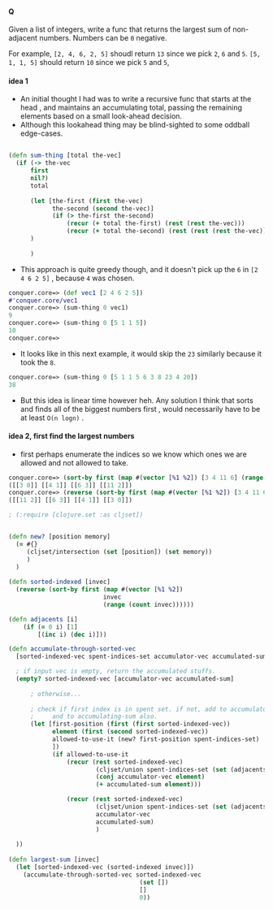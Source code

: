 #### Q
Given a list of integers, write a func that returns the largest sum of non-adjacent numbers. Numbers can be `0` negative.

For example, `[2, 4, 6, 2, 5]` shoudl return `13` since we pick `2`, `6` and `5`.  `[5, 1, 1, 5]` should return `10` since we pick `5` and `5`,

#### idea 1
* An initial thought I had was to write a recursive func that starts at the head , and maintains an accumulating total,
passing the remaining elements based on a small look-ahead decision.
* Although this lookahead thing may be blind-sighted to some oddball edge-cases. 
```clojure

(defn sum-thing [total the-vec]
  (if (-> the-vec
      first
      nil?)
      total
      
      (let [the-first (first the-vec)
            the-second (second the-vec)]
            (if (> the-first the-second)
                (recur (+ total the-first) (rest (rest the-vec)))
                (recur (+ total the-second) (rest (rest (rest the-vec))))))
      )
      
      )

```
* This approach is quite greedy though, and it doesn't pick up the `6` in `[2 4 6 2 5]` , because `4` was chosen.
```clojure
conquer.core=> (def vec1 [2 4 6 2 5])
#'conquer.core/vec1
conquer.core=> (sum-thing 0 vec1)
9
conquer.core=> (sum-thing 0 [5 1 1 5])
10
conquer.core=> 
```
* It looks like in this next example, it would skip the  `23`  similarly because it took the `8`. 
```clojure
conquer.core=> (sum-thing 0 [5 1 1 5 6 3 8 23 4 20])
38
```
* But this idea is linear time however heh.  Any solution I think that sorts and finds all of the biggest numbers first , 
would necessarily have to be at least `O(n logn)` . 

#### idea 2, first find the largest numbers
* first perhaps enumerate the indices so we know which ones we are allowed and not allowed to take.
```clojure
conquer.core=> (sort-by first (map #(vector [%1 %2]) [3 4 11 6] (range 4)))
([[3 0]] [[4 1]] [[6 3]] [[11 2]])
conquer.core=> (reverse (sort-by first (map #(vector [%1 %2]) [3 4 11 6] (range 4))))
([[11 2]] [[6 3]] [[4 1]] [[3 0]])
```

```clojure
; (:require [clojure.set :as cljset])


(defn new? [position memory]
  (= #{}
     (cljset/intersection (set [position]) (set memory))  
     )
  )
  
(defn sorted-indexed [invec]
  (reverse (sort-by first (map #(vector [%1 %2])
                          invec
                          (range (count invec))))))

(defn adjacents [i]
    (if (= 0 i) [1]
        [(inc i) (dec i)]))

(defn accumulate-through-sorted-vec
  [sorted-indexed-vec spent-indices-set accumulator-vec accumulated-sum]

  ; if input vec is empty, return the accumulated stuffs.
  (empty? sorted-indexed-vec [accumulator-vec accumulated-sum]
  
      ; otherwise...
  
      ; check if first index is in spent set. if not, add to accumulator
      ;     and to accumulating-sum also.
      (let [first-position (first (first sorted-indexed-vec))
            element (first (second sorted-indexed-vec))
            allowed-to-use-it (new? first-position spent-indices-set)
            ])
            (if allowed-to-use-it
                (recur (rest sorted-indexed-vec)
                        (cljset/union spent-indices-set (set (adjacents first-position)) )
                        (conj accumulator-vec element)
                        (+ accumulated-sum element)))

                (recur (rest sorted-indexed-vec)
                        (cljset/union spent-indices-set (set (adjacents first-position)) )
                        accumulator-vec
                        accumulated-sum)
                        )
                    
  ))
  
(defn largest-sum [invec]
  (let [sorted-indexed-vec (sorted-indexed invec)])
    (accumulate-through-sorted-vec sorted-indexed-vec
                                    (set [])
                                    []
                                    0))
    
```


